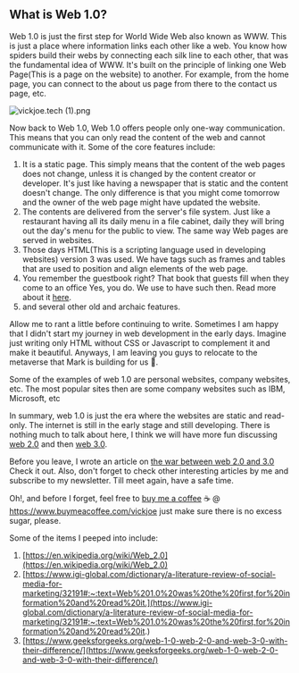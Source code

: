 ## What is Web 1.0?

Web 1.0 is just the first step for World Wide Web also known as WWW. This is just a place where information links each other like a web. You know how spiders build their webs by connecting each silk line to each other, that was the fundamental idea of WWW. It's built on the principle of linking one Web Page(This is a page on the website) to another. For example, from the home page, you can connect to the about us page from there to the contact us page, etc. 

![vickjoe.tech (1).png](https://cdn.hashnode.com/res/hashnode/image/upload/v1642941685047/_AnbCe35i.png)

Now back to Web 1.0, Web 1.0 offers people only one-way communication. This means that you can only read the content of the web and cannot communicate with it. Some of the core features include: 

1. It is a static page. This simply means that the content of the web pages does not change, unless it is changed by the content creator or developer. It's just like having a newspaper that is static and the content doesn't change. The only difference is that you might come tomorrow and the owner of the web page might have updated the website. 
2. The contents are delivered from the server's file system. Just like a restaurant having all its daily menu in a file cabinet, daily they will bring out the day's menu for the public to view. The same way Web pages are served in websites. 
3. Those days HTML(This is a scripting language used in developing websites) version 3 was used. We have tags such as frames and tables that are used to position and align elements of the web page. 
4. You remember the guestbook right?  That book that guests fill when they come to an office Yes, you do. We use to have such then. Read more about it [here](https://en.wikipedia.org/wiki/Guestbook). 
5. and several other old and archaic features.

Allow me to rant a little before continuing to write. Sometimes I am happy that I didn't start my journey in web development in the early days. Imagine just writing only HTML without CSS or Javascript to complement it and make it beautiful. Anyways, I am leaving you guys to relocate to the metaverse that Mark is building for us 🤣.

Some of the examples of web 1.0 are personal websites, company websites, etc. The most popular sites then are some company websites such as IBM, Microsoft, etc

In summary, web 1.0 is just the era where the websites are static and read-only. The internet is still in the early stage and still developing. There is nothing much to talk about here, I think we will have more fun discussing [web 2.0](https://vickjoe.tech/it-is-now-time-to-understand-web-2-before-web-3) and then [web 3.0](https://vickjoe.tech/understanding-web-3-in-a-non-technical-way). 

Before you leave, I wrote an article on [the war between web 2.0 and 3.0](https://vickjoe.tech/war-between-web-2-and-web-3) Check it out. Also, don't forget to check other interesting articles by me and subscribe to my newsletter. Till meet again, have a safe time.

Oh!, and before I forget, feel free to [buy me a coffee](https://www.buymeacoffee.com/vickjoe) ☕ @ https://www.buymeacoffee.com/vickjoe just make sure there is no excess sugar, please. 

Some of the items I peeped into include: 

1. [https://en.wikipedia.org/wiki/Web_2.0](https://en.wikipedia.org/wiki/Web_2.0)
2. [https://www.igi-global.com/dictionary/a-literature-review-of-social-media-for-marketing/32191#:~:text=Web%201.0%20was%20the%20first,for%20information%20and%20read%20it.](https://www.igi-global.com/dictionary/a-literature-review-of-social-media-for-marketing/32191#:~:text=Web%201.0%20was%20the%20first,for%20information%20and%20read%20it.)
3. [https://www.geeksforgeeks.org/web-1-0-web-2-0-and-web-3-0-with-their-difference/](https://www.geeksforgeeks.org/web-1-0-web-2-0-and-web-3-0-with-their-difference/)